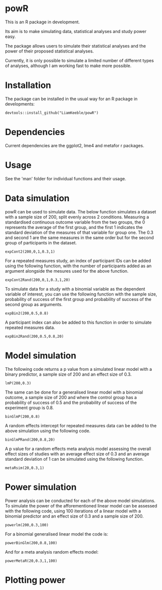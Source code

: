 # powR

This is an R package in development.

Its aim is to make simulating data, statistical analyses and study power easy.

The package allows users to simulate their statistical analyses and the power of their proposed statistical analyses.

Currently, it is only possible to simulate a limited number of different types of analyses, although I am working fast to make more possible.


# Installation

The package can be installed in the usual way for an R package in developments:

```
devtools::install_github("LiamKeeble/powR")

```

# Dependencies

Current dependencies are the ggplot2, lme4 and metafor r packages.


# Usage 

See the 'man' folder for individual functions and their usage. 

# Data simulation

powR can be used to simulate data. The below function simulates a dataset with a sample size of 200, split evenly across 2 conditions. Measuring a standardised continuous outcome variable from the two groups, the 0 represents the average of the first group, and the first 1 indicates the standard deviation of the measures of that variable for group one. The 0.3 and second 1 are the same measures in the same order but for the second group of participants in the dataset.

```
expCont2(200,0,1,0.3,1)
```

For a repeated measures study, an index of participant IDs can be added using the following function, with the number of participants added as an argument alongside the mesures used for the above function.

```
expCont2Rand(200,0,1,0.3,1,20)
```

To simulate data for a study with a binomial variable as the dependent variable of interest, you can use the following function with the sample size, probability of success of the first group and probability of success of the second group as arguments.

```
expBin2(200,0.5,0.8)
```

A participant index can also be added to this function in order to simulate repeated measures data.

```
expBin2Rand(200,0.5,0.8,20)
```



# Model simulation

The following code returns a p value from a simulated linear model with a binary predictor, a sample size of 200 and an effect size of 0.3.

```
lmP(200,0.3)
```

The same can be done for a generalised linear model with a binomial outcome, a sample size of 200 and where the control group has a probability of success of 0.5 and the probability of success of the experiment group is 0.8.

```
binGlmP(200,0.8)
```

A random effects intercept for repeated measures data can be added to the above simulation using the following code.

```
binGlmPRand(200,0.8,20)
```

A p value for a random effects meta analysis model assessing the overall effect sizes of studies with an average effect size of 0.3 and an average standard deviation of 1 can be simulated using the following function.

```
metaRsim(20,0.3,1)
```

# Power simulation


Power analysis can be conducted for each of the above model simulations. To simulate the power of the afforementioned linear model can be assessed with the following code, using 100 iterations of a linear model with a binomial predictor and an effect size of 0.3 and a sample size of 200.

```
powerlm(200,0.3,100)
```

For a binomial generalised linear model the code is:

```
powerBinGlm(200,0.8,100)
```

And for a meta analysis random effects model:

```
powerMetaR(20,0.3,1,100)
```

# Plotting power


